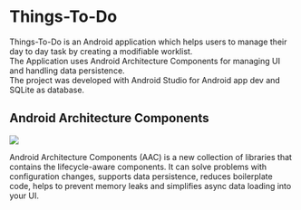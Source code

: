 # Things-To-Do
Things-To-Do is an Android application which helps users to manage their day to day task by creating a modifiable worklist.<br /> 
The Application uses Android Architecture Components for managing UI and handling data persistence. <br/>
The project was developed with Android Studio for Android app dev and SQLite as database.

## Android Architecture Components
![](https://cdn-images-1.medium.com/max/800/1*WVdFMYmEoCdXniy7ulDe5g.png)


Android Architecture Components (AAC) is a new collection of libraries that contains the lifecycle-aware components. It can solve problems with configuration changes, supports data persistence, reduces boilerplate code, helps to prevent memory leaks and simplifies async data loading into your UI.
